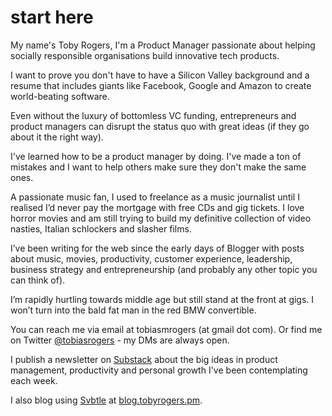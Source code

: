 # start here

My name's Toby Rogers, I'm a Product Manager passionate about helping socially responsible organisations build innovative tech products.

I want to prove you don't have to have a Silicon Valley background and a resume that includes giants like Facebook, Google and Amazon to create world-beating software.

Even without the luxury of bottomless VC funding, entrepreneurs and product managers can disrupt the status quo with great ideas \(if they go about it the right way\).

I've learned how to be a product manager by doing. I've made a ton of mistakes and I want to help others make sure they don't make the same ones.

A passionate music fan, I used to freelance as a music journalist until I realised I’d never pay the mortgage with free CDs and gig tickets. I love horror movies and am still trying to build my definitive collection of video nasties, Italian schlockers and slasher films.

I’ve been writing for the web since the early days of Blogger with posts about music, movies, productivity, customer experience, leadership, business strategy and entrepreneurship \(and probably any other topic you can think of\).

I’m rapidly hurtling towards middle age but still stand at the front at gigs. I won’t turn into the bald fat man in the red BMW convertible.

You can reach me via email at tobiasmrogers \(at gmail dot com\). Or find me on Twitter [@tobiasrogers](https://twitter.com/tobiasrogers) - my DMs are always open.

I publish a newsletter on [Substack](https://tobyrogers.substack.com/) about the big ideas in product management, productivity and personal growth I've been contemplating each week. 

I also blog using [Svbtle](https://svbtle.com/) at [blog.tobyrogers.pm](http://blog.tobyrogers.pm). 

